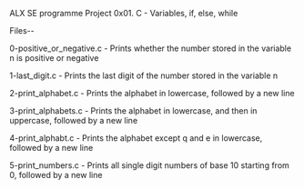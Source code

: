 ALX SE programme Project 0x01. C - Variables, if, else, while

Files--

0-positive_or_negative.c - Prints whether the number stored in the variable n is positive or negative

1-last_digit.c - Prints the last digit of the number stored in the variable n

2-print_alphabet.c - Prints the alphabet in lowercase, followed by a new line

3-print_alphabets.c - Prints the alphabet in lowercase, and then in uppercase, followed by a new line

4-print_alphabt.c - Prints the alphabet except q and e in lowercase, followed by a new line

5-print_numbers.c - Prints all single digit numbers of base 10 starting from 0, followed by a new line
